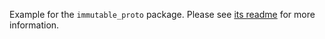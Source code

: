 Example for the `immutable_proto` package. Please see [its readme](https://pub.dev/packages/immutable_proto) for more information.
